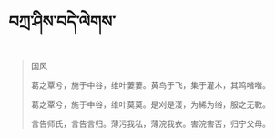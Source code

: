 # བཀྲ་ཤིས་བདེ་ལེགས་
> 国风
> 
> 葛之覃兮，施于中谷，维叶萋萋。黄鸟于飞，集于灌木，其鸣喈喈。
> 
> 葛之覃兮，施于中谷，维叶莫莫。是刈是濩，为絺为绤，服之无斁。
> 
> 言告师氏，言告言归。薄污我私，薄浣我衣。害浣害否，归宁父母。
>